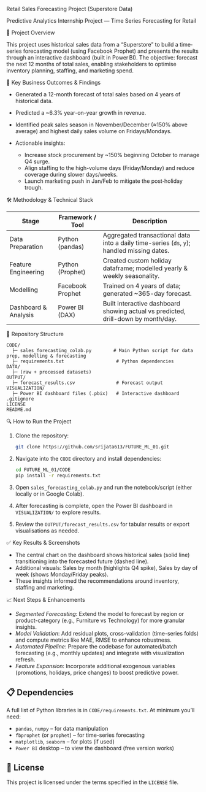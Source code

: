 Retail Sales Forecasting Project (Superstore Data)

Predictive Analytics Internship Project — Time Series Forecasting for Retail

🧠 Project Overview

This project uses historical sales data from a “Superstore” to build a time‐series forecasting model (using Facebook Prophet) and presents the results through an interactive dashboard (built in Power BI).
The objective: forecast the next 12 months of total sales, enabling stakeholders to optimise inventory planning, staffing, and marketing spend.

📌 Key Business Outcomes & Findings

* Generated a 12-month forecast of total sales based on 4 years of historical data.
* Predicted a ~6.3% year-on-year growth in revenue.
* Identified peak sales season in November/December (≈150% above average) and highest daily sales volume on Fridays/Mondays.
* Actionable insights:

  * Increase stock procurement by ~150% beginning October to manage Q4 surge.
  * Align staffing to the high-volume days (Friday/Monday) and reduce coverage during slower days/weeks.
  * Launch marketing push in Jan/Feb to mitigate the post‐holiday trough.

🛠 Methodology & Technical Stack

| Stage                | Framework / Tool | Description                                                                                |
| -------------------- | ---------------- | ------------------------------------------------------------------------------------------ |
| Data Preparation     | Python (pandas)  | Aggregated transactional data into a daily time-series (`ds`, `y`); handled missing dates. |
| Feature Engineering  | Python (Prophet) | Created custom holiday dataframe; modelled yearly & weekly seasonality.                    |
| Modelling            | Facebook Prophet | Trained on 4 years of data; generated ~365-day forecast.                                   |
| Dashboard & Analysis | Power BI (DAX)   | Built interactive dashboard showing actual vs predicted, drill-down by month/day.          |

📁 Repository Structure

```
CODE/
  ├─ sales_forecasting_colab.py        # Main Python script for data prep, modelling & forecasting  
  ├─ requirements.txt                   # Python dependencies  
DATA/
  ├─ (raw + processed datasets)  
OUTPUT/
  ├─ forecast_results.csv               # Forecast output  
VISUALIZATION/
  ├─ Power BI dashboard files (.pbix)   # Interactive dashboard  
.gitignore  
LICENSE  
README.md
```

🔍 How to Run the Project

1. Clone the repository:

   ```bash
   git clone https://github.com/srijata613/FUTURE_ML_01.git  
   ```
2. Navigate into the `CODE` directory and install dependencies:

   ```bash
   cd FUTURE_ML_01/CODE  
   pip install -r requirements.txt  
   ```
3. Open `sales_forecasting_colab.py` and run the notebook/script (either locally or in Google Colab).
4. After forecasting is complete, open the Power BI dashboard in `VISUALIZATION/` to explore results.
5. Review the `OUTPUT/forecast_results.csv` for tabular results or export visualisations as needed.

✅ Key Results & Screenshots

* The central chart on the dashboard shows historical sales (solid line) transitioning into the forecasted future (dashed line).
* Additional visuals: Sales by month (highlights Q4 spike), Sales by day of week (shows Monday/Friday peaks).
* These insights informed the recommendations around inventory, staffing and marketing.

📈 Next Steps & Enhancements

* *Segmented Forecasting*: Extend the model to forecast by region or product-category (e.g., Furniture vs Technology) for more granular insights.
* *Model Validation*: Add residual plots, cross-validation (time-series folds) and compute metrics like MAE, RMSE to enhance robustness.
* *Automated Pipeline*: Prepare the codebase for automated/batch forecasting (e.g., monthly updates) and integrate with visualization refresh.
* *Feature Expansion*: Incorporate additional exogenous variables (promotions, holidays, price changes) to boost predictive power.

## 📋 Dependencies

A full list of Python libraries is in `CODE/requirements.txt`. At minimum you’ll need:

* `pandas`, `numpy` – for data manipulation
* `fbprophet` (or `prophet`) – for time-series forecasting
* `matplotlib`, `seaborn` – for plots (if used)
* `Power BI` desktop – to view the dashboard (free version works)

## 📝 License

This project is licensed under the terms specified in the `LICENSE` file.
